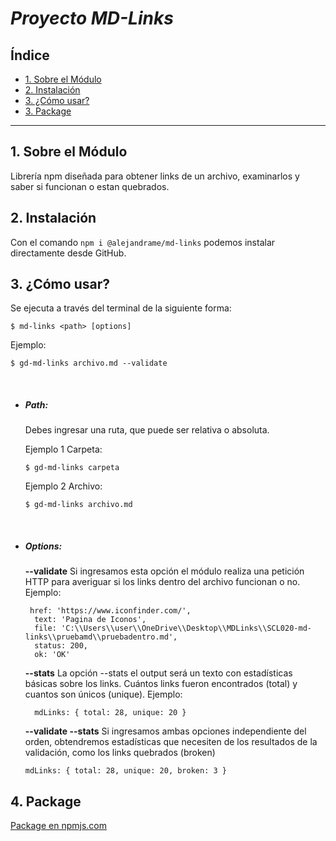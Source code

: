 # _Proyecto MD-Links_

## Índice

- [1. Sobre el Módulo](#1-Sobre-el-Módulo)
- [2. Instalación](#2-Instalación)
- [3. ¿Cómo usar?](#3-¿Cómo-usar?)
- [3. Package](#4-Package)

---

## 1. Sobre el Módulo

Librería npm diseñada para obtener links de un archivo, examinarlos y saber si funcionan o estan quebrados.

## 2. Instalación

Con el comando `npm i @alejandrame/md-links` podemos instalar directamente desde GitHub.

## 3. ¿Cómo usar?

Se ejecuta a través del terminal de la siguiente forma:

```
$ md-links <path> [options]
```

Ejemplo:

```
$ gd-md-links archivo.md --validate
```

<br>

- ##### Path:

  Debes ingresar una ruta, que puede ser relativa o absoluta.

  Ejemplo 1 Carpeta:

  ```
  $ gd-md-links carpeta
  ```

  Ejemplo 2 Archivo:

  ```
  $ gd-md-links archivo.md
  ```

<br>

- ##### Options:

  **--validate**
  Si ingresamos esta opción el módulo realiza una petición HTTP para averiguar si los links dentro del archivo funcionan o no.
  Ejemplo:

  ```
   href: 'https://www.iconfinder.com/',
    text: 'Pagina de Iconos',
    file: 'C:\\Users\\user\\OneDrive\\Desktop\\MDLinks\\SCL020-md-links\\pruebamd\\pruebadentro.md',
    status: 200,
    ok: 'OK'
  ```

  **--stats**
  La opción --stats el output será un texto con estadísticas básicas sobre los links. Cuántos links fueron encontrados (total) y cuantos son únicos (unique).
  Ejemplo:

  ```
    mdLinks: { total: 28, unique: 20 }
  ```

  **--validate --stats**
  Si ingresamos ambas opciones independiente del orden, obtendremos estadísticas que necesiten de los resultados de la validación, como los links quebrados (broken)

  ```
  mdLinks: { total: 28, unique: 20, broken: 3 }
  ```

## 4. Package

[Package en npmjs.com](https://www.npmjs.com/package/@alejandrame/md-links)

